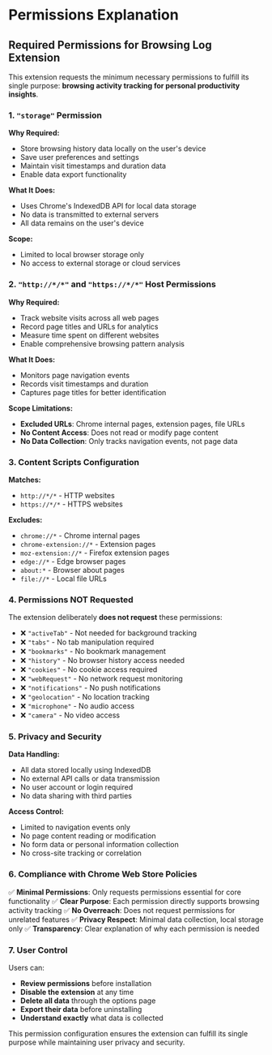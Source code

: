 # Permissions Explanation

## Required Permissions for Browsing Log Extension

This extension requests the minimum necessary permissions to fulfill its single purpose: **browsing activity tracking for personal productivity insights**.

### 1. `"storage"` Permission

**Why Required:**
- Store browsing history data locally on the user's device
- Save user preferences and settings
- Maintain visit timestamps and duration data
- Enable data export functionality

**What It Does:**
- Uses Chrome's IndexedDB API for local data storage
- No data is transmitted to external servers
- All data remains on the user's device

**Scope:**
- Limited to local browser storage only
- No access to external storage or cloud services

### 2. `"http://*/*"` and `"https://*/*"` Host Permissions

**Why Required:**
- Track website visits across all web pages
- Record page titles and URLs for analytics
- Measure time spent on different websites
- Enable comprehensive browsing pattern analysis

**What It Does:**
- Monitors page navigation events
- Records visit timestamps and duration
- Captures page titles for better identification

**Scope Limitations:**
- **Excluded URLs**: Chrome internal pages, extension pages, file URLs
- **No Content Access**: Does not read or modify page content
- **No Data Collection**: Only tracks navigation events, not page data

### 3. Content Scripts Configuration

**Matches:**
- `http://*/*` - HTTP websites
- `https://*/*` - HTTPS websites

**Excludes:**
- `chrome://*` - Chrome internal pages
- `chrome-extension://*` - Extension pages
- `moz-extension://*` - Firefox extension pages
- `edge://*` - Edge browser pages
- `about:*` - Browser about pages
- `file://*` - Local file URLs

### 4. Permissions NOT Requested

The extension deliberately **does not request** these permissions:

- ❌ `"activeTab"` - Not needed for background tracking
- ❌ `"tabs"` - No tab manipulation required
- ❌ `"bookmarks"` - No bookmark management
- ❌ `"history"` - No browser history access needed
- ❌ `"cookies"` - No cookie access required
- ❌ `"webRequest"` - No network request monitoring
- ❌ `"notifications"` - No push notifications
- ❌ `"geolocation"` - No location tracking
- ❌ `"microphone"` - No audio access
- ❌ `"camera"` - No video access

### 5. Privacy and Security

**Data Handling:**
- All data stored locally using IndexedDB
- No external API calls or data transmission
- No user account or login required
- No data sharing with third parties

**Access Control:**
- Limited to navigation events only
- No page content reading or modification
- No form data or personal information collection
- No cross-site tracking or correlation

### 6. Compliance with Chrome Web Store Policies

✅ **Minimal Permissions**: Only requests permissions essential for core functionality
✅ **Clear Purpose**: Each permission directly supports browsing activity tracking
✅ **No Overreach**: Does not request permissions for unrelated features
✅ **Privacy Respect**: Minimal data collection, local storage only
✅ **Transparency**: Clear explanation of why each permission is needed

### 7. User Control

Users can:
- **Review permissions** before installation
- **Disable the extension** at any time
- **Delete all data** through the options page
- **Export their data** before uninstalling
- **Understand exactly** what data is collected

This permission configuration ensures the extension can fulfill its single purpose while maintaining user privacy and security.

